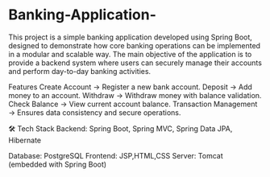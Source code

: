 # Banking-Application-
This project is a simple banking application developed using Spring Boot, designed to demonstrate how core banking operations can be implemented in a modular and scalable way. The main objective of the application is to provide a backend system where users can securely manage their accounts and perform day-to-day banking activities.

Features Create Account → Register a new bank account. Deposit → Add money to an account.
Withdraw → Withdraw money with balance validation.
Check Balance → View current account balance.
Transaction Management → Ensures data consistency and secure operations.

🛠 Tech Stack Backend: Spring Boot, Spring MVC, Spring Data JPA, Hibernate

Database: PostgreSQL Frontend: JSP,HTML,CSS Server: Tomcat (embedded with Spring Boot)
